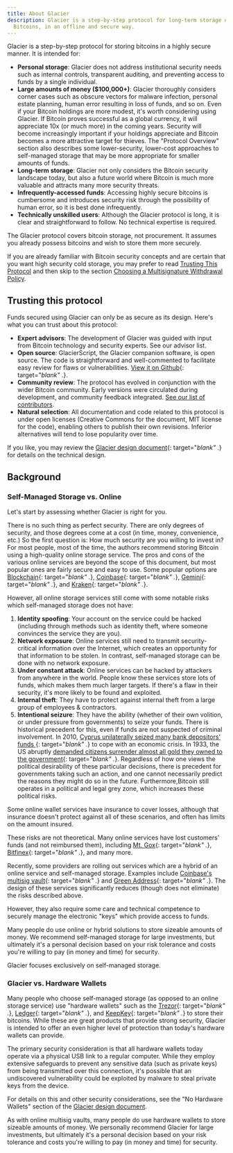 ```yaml
---
title: About Glacier
description: Glacier is a step-by-step protocol for long-term storage of
  Bitcoins, in an offline and secure way.
---
```


Glacier is a step-by-step protocol for storing bitcoins in a highly secure
manner. It is intended for:

* **Personal storage**: Glacier does not address institutional security
needs such as internal controls, transparent auditing, and preventing access
to funds by a single individual.
* **Large amounts of money ($100,000+)**: Glacier thoroughly considers corner
cases such as obscure vectors for malware infection, personal estate
planning, human error resulting in loss of funds, and so on.
Even if your Bitcoin holdings are more modest, it's worth considering using
Glacier. If Bitcoin proves successful as a global currency, it will appreciate
10x (or much more) in the coming years. Security will become increasingly
important if your holdings appreciate and Bitcoin becomes a more attractive
target for thieves.
The "Protocol Overview" section also describes some lower-security, lower-cost
approaches to self-managed storage that may be more appropriate for smaller
amounts of funds.
* **Long-term storage**: Glacier not only considers the Bitcoin security
landscape today, but also a future world where Bitcoin is much more valuable
and attracts many more security threats.
* **Infrequently-accessed funds**: Accessing highly secure bitcoins is
cumbersome and introduces security risk through the possibility of human
error, so it is best done infrequently.
* **Technically unskilled users**: Although the Glacier protocol is long, it is
clear and straightforward to follow. No technical expertise is required.

The Glacier protocol covers bitcoin storage, not procurement. It assumes you
already possess bitcoins and wish to store them more securely.

If you are already familiar with Bitcoin security concepts and are certain that
you want high security cold storage, you may prefer to read
[Trusting This Protocol](#trusting-this-protocol) and then skip to the section
[Choosing a Multisignature Withdrawal Policy](overview/multi-signature-security#choosing-a-multisignature-withdrawal-policy).

## Trusting this protocol

Funds secured using Glacier can only be as secure as its design.
Here's what you can trust about this protocol:
* **Expert advisors**: The development of Glacier was guided with input from
Bitcoin technology and security experts. See our advisor list.
* **Open source**: GlacierScript, the Glacier companion software, is open
source. The code is straightforward and well-commented to facilitate easy review
for flaws or vulnerabilities. [View it on Github](https://github.com/GlacierProtocol/GlacierProtocol){: target="_blank" ._}.
* **Community review**: The protocol has evolved in conjunction with the wider
Bitcoin community. Early versions were circulated during development, and
community feedback integrated. [See our list of contributors](contribute/acknowledgments/).
* **Natural selection**: All documentation and code related to this protocol is
under open licenses (Creative Commons for the document, MIT license for the
code), enabling others to publish their own revisions. Inferior alternatives
will tend to lose popularity over time.

If you like, you may review the
[Glacier design document](https://glacierprotocol.org/releases/Glacier%20Design%20Document%20v0.9%20Beta.pdf){: target="_blank" ._}
for details on the technical design.

## Background

### Self-Managed Storage vs. Online

Let's start by assessing whether Glacier is right for you.

There is no such thing as perfect security. There are only degrees of security,
and those degrees come at a cost (in time, money, convenience, etc.) So the
first question is: How much security are you willing to invest in?
For most people, most of the time, the authors recommend storing Bitcoin using a
high-quality online storage service. The pros and cons of the various online
services are beyond the scope of this document, but most popular ones are fairly
secure and easy to use. Some popular options are
[Blockchain](https://blockchain.info/){: target="_blank" ._},
[Coinbase](https://www.coinbase.com/){: target="_blank" ._},
[Gemini](https://gemini.com/){: target="_blank" ._},
and [Kraken](https://www.kraken.com/){: target="_blank" ._}.

However, all online storage services still come with some notable risks
which self-managed storage does not have:

1. **Identity spoofing**: Your account on the service could be hacked (including
through methods such as identity theft, where someone convinces the service they
are you).
2. **Network exposure**: Online services still need to transmit security-critical
information over the Internet, which creates an opportunity for that information
to be stolen. In contrast, self-managed storage can be done with no network
exposure.
3. **Under constant attack**: Online services can be hacked by attackers from
anywhere in the world. People know these services store lots of funds, which
makes them much larger targets. If there's a flaw in their security, it's more
likely to be found and exploited.
4. **Internal theft**: They have to protect against internal theft from a large
group of employees & contractors.
5. **Intentional seizure**: They have the ability (whether of their own volition,
or under pressure from governments) to seize your funds.
There is historical precedent for this, even if funds are not suspected of
criminal involvement. In 2010,
[Cyprus unilaterally seized many bank depositors' funds ](https://www.theguardian.com/world/2013/mar/25/cyprus-bailout-deal-eu-closes-bank){: target="_blank" ._}
to cope with an economic crisis. In 1933, the US abruptly
[demanded citizens surrender almost all gold they owned to the government](https://en.wikipedia.org/wiki/Executive_Order_6102){: target="_blank" ._}.
Regardless of how one views the political desirability of these particular
decisions, there is precedent for governments taking such an action, and one
cannot necessarily predict the reasons they might do so in the future.
Furthermore,Bitcoin still operates in a political and legal grey zone, which
increases these political risks.

Some online wallet services have insurance to cover losses, although that
insurance doesn't protect against all of these scenarios, and often has limits
on the amount insured.

These risks are not theoretical. Many online services have lost customers' funds
(and not reimbursed them), including
[Mt. Gox](https://www.bloomberg.com/news/articles/2014-02-28/mt-gox-exchange-files-for-bankruptcy){: target="_blank" ._},
[Bitfinex](http://www.bbc.com/news/technology-37009319){: target="_blank" ._},
and many more.

Recently, some providers are rolling out services which are a hybrid
of an online service and self-managed storage. Examples include
[Coinbase's multisig vault](https://www.coinbase.com/vault){: target="_blank" ._}
and [Green Address](https://greenaddress.it/en/){: target="_blank" ._}.
The design of these services
significantly reduces (though does not eliminate) the risks described above.

However, they also require some care and technical competence to securely
manage the electronic "keys" which provide access to funds.

Many people do use online or hybrid solutions to store sizeable amounts of
money. We recommend self-managed storage for large investments, but ultimately
it's a personal decision based on your risk tolerance and costs you're willing
to pay (in money and time) for security.

Glacier focuses exclusively on self-managed storage.

### Glacier vs. Hardware Wallets

Many people who choose
self-managed storage (as opposed to an online storage service) use "hardware
wallets" such as the
[Trezor](https://trezor.io/){: target="_blank" ._},
[Ledger](https://www.ledgerwallet.com/){: target="_blank" ._},
and [KeepKey](https://www.keepkey.com/){: target="_blank" ._}
to store their bitcoins. While these are great products that provide strong security,
Glacier is intended to offer an even higher level of protection than today's
hardware wallets can provide.

The primary security consideration is that
all hardware wallets today operate via a physical USB link to a regular
computer. While they employ extensive safeguards to prevent any sensitive
data (such as private keys) from being transmitted over this connection,
it's possible that an undiscovered vulnerability could be exploited by
malware to steal private keys from the device.

For details on this and other security considerations, see the
"No Hardware Wallets" section of the
[Glacier design document](https://glacierprotocol.org/releases/Glacier%20Design%20Document%20v0.9%20Beta.pdf).

As with online multisig
vaults, many people do use hardware wallets to store sizeable amounts of
money. We personally recommend Glacier for large investments, but ultimately
it's a personal decision based on your risk tolerance and costs you're
willing to pay (in money and time) for security.
